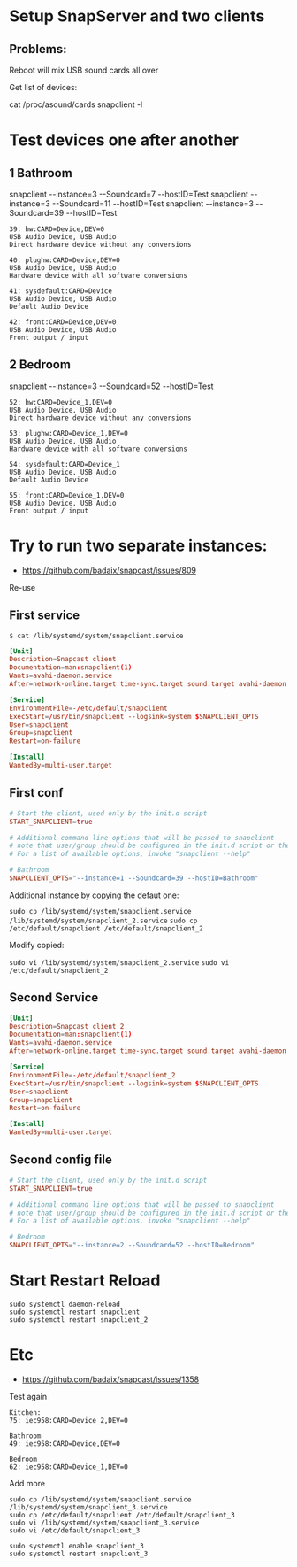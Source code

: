 # Setup SnapServer and two clients

## Problems:

Reboot will mix USB sound cards all over


Get list of devices:

cat /proc/asound/cards
snapclient -l

# Test devices one after another

## 1 Bathroom

snapclient --instance=3 --Soundcard=7 --hostID=Test
snapclient --instance=3 --Soundcard=11 --hostID=Test
snapclient --instance=3 --Soundcard=39 --hostID=Test

```
39: hw:CARD=Device,DEV=0
USB Audio Device, USB Audio
Direct hardware device without any conversions

40: plughw:CARD=Device,DEV=0
USB Audio Device, USB Audio
Hardware device with all software conversions

41: sysdefault:CARD=Device
USB Audio Device, USB Audio
Default Audio Device

42: front:CARD=Device,DEV=0
USB Audio Device, USB Audio
Front output / input
```

## 2 Bedroom
snapclient --instance=3 --Soundcard=52 --hostID=Test

```
52: hw:CARD=Device_1,DEV=0
USB Audio Device, USB Audio
Direct hardware device without any conversions

53: plughw:CARD=Device_1,DEV=0
USB Audio Device, USB Audio
Hardware device with all software conversions

54: sysdefault:CARD=Device_1
USB Audio Device, USB Audio
Default Audio Device

55: front:CARD=Device_1,DEV=0
USB Audio Device, USB Audio
Front output / input
```


# Try to run two separate instances:

- https://github.com/badaix/snapcast/issues/809

Re-use

## First service

`$ cat /lib/systemd/system/snapclient.service`

```conf
[Unit]
Description=Snapcast client
Documentation=man:snapclient(1)
Wants=avahi-daemon.service
After=network-online.target time-sync.target sound.target avahi-daemon.service

[Service]
EnvironmentFile=-/etc/default/snapclient
ExecStart=/usr/bin/snapclient --logsink=system $SNAPCLIENT_OPTS
User=snapclient
Group=snapclient
Restart=on-failure

[Install]
WantedBy=multi-user.target
```

## First conf

```conf
# Start the client, used only by the init.d script
START_SNAPCLIENT=true

# Additional command line options that will be passed to snapclient
# note that user/group should be configured in the init.d script or the systemd unit file
# For a list of available options, invoke "snapclient --help"

# Bathroom
SNAPCLIENT_OPTS="--instance=1 --Soundcard=39 --hostID=Bathroom"
```


Additional instance by copying the defaut one:

`sudo cp /lib/systemd/system/snapclient.service /lib/systemd/system/snapclient_2.service`
`sudo cp /etc/default/snapclient /etc/default/snapclient_2`


Modify copied:

`sudo vi /lib/systemd/system/snapclient_2.service`
`sudo vi /etc/default/snapclient_2`

## Second Service

```conf
[Unit]
Description=Snapcast client 2
Documentation=man:snapclient(1)
Wants=avahi-daemon.service
After=network-online.target time-sync.target sound.target avahi-daemon.service

[Service]
EnvironmentFile=-/etc/default/snapclient_2
ExecStart=/usr/bin/snapclient --logsink=system $SNAPCLIENT_OPTS
User=snapclient
Group=snapclient
Restart=on-failure

[Install]
WantedBy=multi-user.target
```

## Second config file

```conf
# Start the client, used only by the init.d script
START_SNAPCLIENT=true

# Additional command line options that will be passed to snapclient
# note that user/group should be configured in the init.d script or the systemd unit file
# For a list of available options, invoke "snapclient --help"

# Bedroom
SNAPCLIENT_OPTS="--instance=2 --Soundcard=52 --hostID=Bedroom"
```

# Start Restart Reload

```shell
sudo systemctl daemon-reload
sudo systemctl restart snapclient
sudo systemctl restart snapclient_2
```

# Etc

- https://github.com/badaix/snapcast/issues/1358


Test again
```
Kitchen:
75: iec958:CARD=Device_2,DEV=0

Bathroom
49: iec958:CARD=Device,DEV=0

Bedroom
62: iec958:CARD=Device_1,DEV=0

```

Add more

```shell
sudo cp /lib/systemd/system/snapclient.service /lib/systemd/system/snapclient_3.service
sudo cp /etc/default/snapclient /etc/default/snapclient_3
sudo vi /lib/systemd/system/snapclient_3.service
sudo vi /etc/default/snapclient_3

sudo systemctl enable snapclient_3
sudo systemctl restart snapclient_3
```